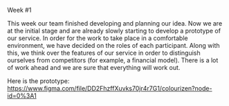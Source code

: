 Week #1

This week our team finished developing and planning our idea. 
Now we are at the initial stage and are already slowly starting to develop a prototype of our service. 
In order for the work to take place in a comfortable environment, we have decided on the roles of each participant. 
Along with this, we think over the features of our service in order to distinguish ourselves from competitors (for example, a financial model). 
There is a lot of work ahead and we are sure that everything will work out.

Here is the prototype:
https://www.figma.com/file/DD2FhzffXuvks70jr4r7G1/colourizen?node-id=0%3A1
